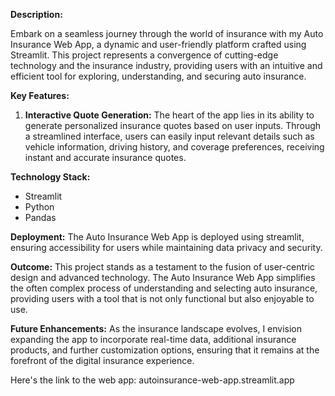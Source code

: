 **Description:**

Embark on a seamless journey through the world of insurance with my Auto Insurance Web App, a dynamic and user-friendly platform crafted using Streamlit. This project represents a convergence of cutting-edge technology and the insurance industry, providing users with an intuitive and efficient tool for exploring, understanding, and securing auto insurance.

**Key Features:**

1. **Interactive Quote Generation:**
   The heart of the app lies in its ability to generate personalized insurance quotes based on user inputs. Through a streamlined interface, users can easily input relevant details such as vehicle information, driving history, and coverage preferences, receiving instant and accurate insurance quotes.

**Technology Stack:**
- Streamlit
- Python
- Pandas

**Deployment:**
The Auto Insurance Web App is deployed using streamlit, ensuring accessibility for users while maintaining data privacy and security.

**Outcome:**
This project stands as a testament to the fusion of user-centric design and advanced technology. The Auto Insurance Web App simplifies the often complex process of understanding and selecting auto insurance, providing users with a tool that is not only functional but also enjoyable to use.

**Future Enhancements:**
As the insurance landscape evolves, I envision expanding the app to incorporate real-time data, additional insurance products, and further customization options, ensuring that it remains at the forefront of the digital insurance experience.

Here's the link to the web app: autoinsurance-web-app.streamlit.app
